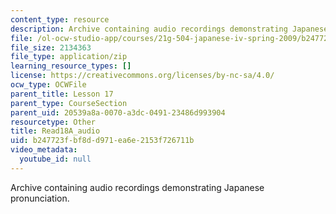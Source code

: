 ```yaml
---
content_type: resource
description: Archive containing audio recordings demonstrating Japanese pronunciation.
file: /ol-ocw-studio-app/courses/21g-504-japanese-iv-spring-2009/b247723fbf8dd971ea6e2153f726711b_Read18A_audio.zip
file_size: 2134363
file_type: application/zip
learning_resource_types: []
license: https://creativecommons.org/licenses/by-nc-sa/4.0/
ocw_type: OCWFile
parent_title: Lesson 17
parent_type: CourseSection
parent_uid: 20539a8a-0070-a3dc-0491-23486d993904
resourcetype: Other
title: Read18A_audio
uid: b247723f-bf8d-d971-ea6e-2153f726711b
video_metadata:
  youtube_id: null
---
```

Archive containing audio recordings demonstrating Japanese pronunciation.